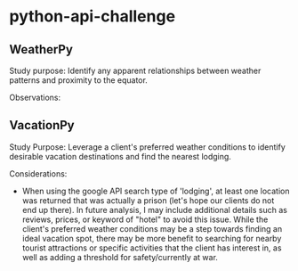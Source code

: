 # python-api-challenge
## WeatherPy
Study purpose: 
Identify any apparent relationships between weather patterns and proximity to the equator.  

Observations:

## VacationPy
Study Purpose:
Leverage a client's preferred weather conditions to identify desirable vacation destinations and find the nearest lodging. 

Considerations:
- When using the google API search type of 'lodging', at least one location was returned that was actually a prison (let's hope our clients do not end up there). In future analysis, I may include additional details such as reviews, prices, or keyword of "hotel" to avoid this issue.  While the client's preferred weather conditions may be a step towards finding an ideal vacation spot, there may be more benefit to searching for nearby tourist attractions or specific activities that the client has interest in, as well as adding a threshold for safety/currently at war. 
